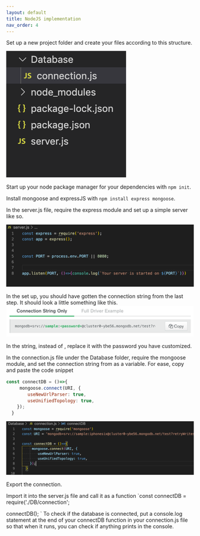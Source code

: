 ```yaml
---
layout: default
title: NodeJS implementation
nav_order: 4
---
```


Set up a new project folder and create your files according to this structure. 

![fileorder](https://github.com/eswong610/user-guide-docs/blob/gh-pages/assets/images/fileorder.png?raw=true)

Start up your node package manager for your dependencies with `npm init`. 

Install mongoose and expressJS with `npm install express mongoose`.

In the server.js file, require the express module and set up a simple server like so. 

![server](https://github.com/eswong610/user-guide-docs/blob/gh-pages/assets/images/server.png?raw=true)

In the set up, you should have gotten the connection string from the last step. It should look a little something like this.
![connectstr](https://github.com/eswong610/user-guide-docs/blob/gh-pages/assets/images/connectstring.png?raw=true)

In the string, instead of <password>, replace it with the password you have customized.

In the connection.js file under the Database folder, require the mongoose module, and set the connection string from as a variable. 
For ease, copy and paste the code snippet 

```javascript
const connectDB = ()=>{
     mongoose.connect(URI, {
        useNewUrlParser: true,
        useUnifiedTopology: true,
    });
  }
 ```
 
![mongooseconnect](https://github.com/eswong610/user-guide-docs/blob/gh-pages/assets/images/connectdb.png?raw=true)

Export the connection. 

Import it into the server.js file and call it as a function
`const connectDB = require('./DB/connection';

connectDB();
`
To check if the database is connected, put a console.log statement at the end of your connectDB function in your connection.js file so that when it runs, you can check if anything prints in the console. 
